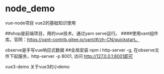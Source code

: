 # node_demo

vue-node项目
  vue2的基础知识使用

  ##shop是前端项目，用的vue技术。通过yarn serve运行。
  ####使用vant组件库。官网：https://vant-contrib.gitee.io/vant/#/zh-CN/quickstart。

  

observe是手写vue响应式数据
  ##全局安装 npm i http-server -g,
    在observe文件下起服务，http-server -p 8001,
    访问 http://127.0.0.1:8001即可


vue3-demo
  关于vue3的小demo